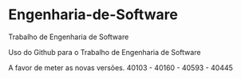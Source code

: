 # Engenharia-de-Software
Trabalho de Engenharia de Software

Uso do Github para o Trabalho de Engenharia de Software

A favor de meter as novas versões. 40103 - 40160 - 40593 - 40445
